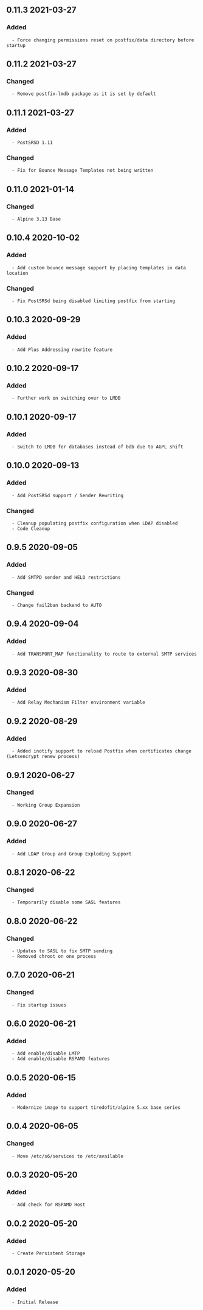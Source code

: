 ## 0.11.3 2021-03-27 <dave at tiredofit dot ca>

   ### Added
      - Force changing permissions reset on postfix/data directory before startup


## 0.11.2 2021-03-27 <dave at tiredofit dot ca>

   ### Changed
      - Remove postfix-lmdb package as it is set by default


## 0.11.1 2021-03-27 <dave at tiredofit dot ca>

   ### Added
      - PostSRSD 1.11

   ### Changed
      - Fix for Bounce Message Templates not being written


## 0.11.0 2021-01-14 <dave at tiredofit dot ca>

   ### Changed
      - Alpine 3.13 Base         


## 0.10.4 2020-10-02 <dave at tiredofit dot ca>

   ### Added
      - Add custom bounce message support by placing templates in data location

   ### Changed
      - Fix PostSRSd being disabled limiting postfix from starting


## 0.10.3 2020-09-29 <dave at tiredofit dot ca>

   ### Added
      - Add Plus Addressing rewrite feature


## 0.10.2 2020-09-17 <dave at tiredofit dot ca>

   ### Added
      - Further work on switching over to LMDB


## 0.10.1 2020-09-17 <dave at tiredofit dot ca>

   ### Added
      - Switch to LMDB for databases instead of bdb due to AGPL shift


## 0.10.0 2020-09-13 <dave at tiredofit dot ca>

   ### Added
      - Add PostSRSd support / Sender Rewriting

   ### Changed
      - Cleanup populating postfix configuration when LDAP disabled
      - Code Cleanup


## 0.9.5 2020-09-05 <dave at tiredofit dot ca>

   ### Added
      - Add SMTPD sender and HELO restrictions

   ### Changed
      - Change fail2ban backend to AUTO


## 0.9.4 2020-09-04 <dave at tiredofit dot ca>

   ### Added
      - Add TRANSPORT_MAP functionality to route to external SMTP services


## 0.9.3 2020-08-30 <dave at tiredofit dot ca>

   ### Added
      - Add Relay Mechanism Filter environment variable


## 0.9.2 2020-08-29 <dave at tiredofit dot ca>

   ### Added
      - Added inotify support to reload Postfix when certificates change (Letsencrypt renew process)


## 0.9.1 2020-06-27 <dave at tiredofit dot ca>

   ### Changed
      - Working Group Expansion


## 0.9.0 2020-06-27 <dave at tiredofit dot ca>

   ### Added
      - Add LDAP Group and Group Exploding Support


## 0.8.1 2020-06-22 <dave at tiredofit dot ca>

   ### Changed
      - Temporarily disable some SASL features


## 0.8.0 2020-06-22 <dave at tiredofit dot ca>

   ### Changed
      - Updates to SASL to fix SMTP sending
      - Removed chroot on one process


## 0.7.0 2020-06-21 <dave at tiredofit dot ca>

   ### Changed
      - Fix startup issues


## 0.6.0 2020-06-21 <dave at tiredofit dot ca>

   ### Added
      - Add enable/disable LMTP
      - Add enable/disable RSPAMD features


## 0.0.5 2020-06-15 <dave at tiredofit dot ca>

   ### Added
      - Modernize image to support tiredofit/alpine 5.xx base series


## 0.0.4 2020-06-05 <dave at tiredofit dot ca>

   ### Changed
      - Move /etc/s6/services to /etc/available


## 0.0.3 2020-05-20 <dave at tiredofit dot ca>

   ### Added
      - Add check for RSPAMD Host


## 0.0.2 2020-05-20 <dave at tiredofit dot ca>

   ### Added
      - Create Persistent Storage


## 0.0.1 2020-05-20 <dave at tiredofit dot ca>

   ### Added
      - Initial Release


